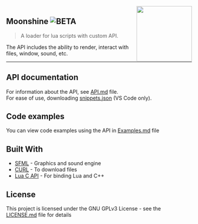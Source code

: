 <img src="resources/icon.ico" align="right" width="150" />

## Moonshine ![BETA](https://img.shields.io/static/v1?label=stage&message=beta&color=orange)
> A loader for lua scripts with custom API.

The API includes the ability to render, interact with files, window, sound, etc.

---

## API documentation
For information about the API, see [API.md](API.md) file.  
For ease of use, downloading [snippets.json](snippets.json) (VS Code only).

## Code examples
You can view code examples using the API in [Examples.md](Examples.md) file

## Built With
- [SFML](https://www.sfml-dev.org) - Graphics and sound engine
- [CURL](https://curl.se) - To download files
- [Lua C API](https://www.lua.org) - For binding Lua and C++

## License
This project is licensed under the GNU GPLv3 License - see the [LICENSE.md](LICENSE.md) file for details
